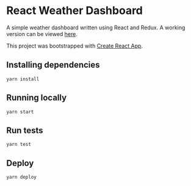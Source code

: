 # React Weather Dashboard

A simple weather dashboard written using React and Redux. A working version can be viewed [here](https://vanillaslice.github.io/ReactWeatherDashboard/).

This project was bootstrapped with [Create React App](https://github.com/facebookincubator/create-react-app).

## Installing dependencies
```
yarn install
```

## Running locally
```
yarn start
```

## Run tests
```
yarn test
```

## Deploy
```
yarn deploy
```